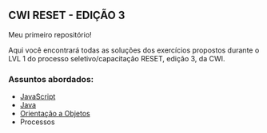 ## CWI RESET - EDIÇÃO 3

Meu primeiro repositório! 

Aqui você encontrará todas as soluções dos exercícios propostos durante o LVL 1 do processo seletivo/capacitação RESET, edição 3, da CWI.

### Assuntos abordados:

- [JavaScript](Modulo1/)
- [Java](Modulo2/)
- [Orientação a Objetos](Modulo3/src/exercicio/mario)
- Processos
